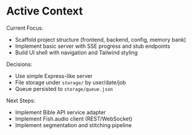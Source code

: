 # Active Context

Current Focus:
- Scaffold project structure (frontend, backend, config, memory bank)
- Implement basic server with SSE progress and stub endpoints
- Build UI shell with navigation and Tailwind styling

Decisions:
- Use simple Express-like server
- File storage under `storage/` by user/date/job
- Queue persisted to `storage/queue.json`

Next Steps:
- Implement Bible API service adapter
- Implement Fish.audio client (REST/WebSocket)
- Implement segmentation and stitching pipeline
